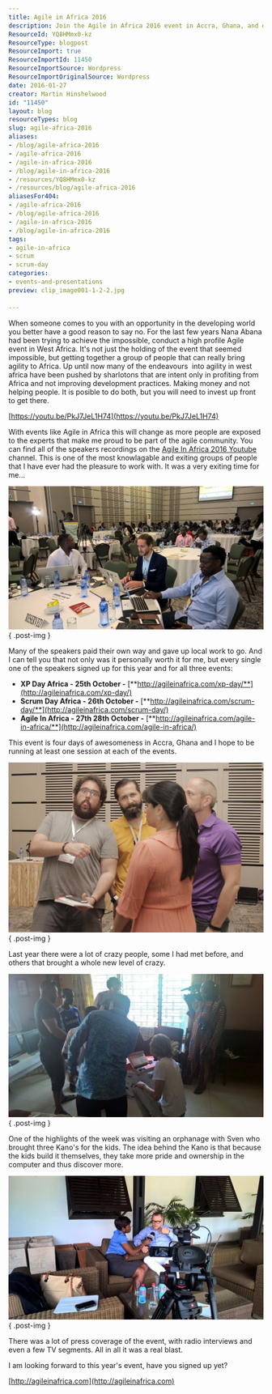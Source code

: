 ```yaml
---
title: Agile in Africa 2016
description: Join the Agile in Africa 2016 event in Accra, Ghana, and discover how to enhance development practices while connecting with industry experts. Sign up now!
ResourceId: YQ8HMmx0-kz
ResourceType: blogpost
ResourceImport: true
ResourceImportId: 11450
ResourceImportSource: Wordpress
ResourceImportOriginalSource: Wordpress
date: 2016-01-27
creator: Martin Hinshelwood
id: "11450"
layout: blog
resourceTypes: blog
slug: agile-africa-2016
aliases:
- /blog/agile-africa-2016
- /agile-africa-2016
- /agile-in-africa-2016
- /blog/agile-in-africa-2016
- /resources/YQ8HMmx0-kz
- /resources/blog/agile-africa-2016
aliasesFor404:
- /agile-africa-2016
- /blog/agile-africa-2016
- /agile-in-africa-2016
- /blog/agile-in-africa-2016
tags:
- agile-in-africa
- scrum
- scrum-day
categories:
- events-and-presentations
preview: clip_image001-1-2-2.jpg

---
```

When someone comes to you with an opportunity in the developing world you better have a good reason to say no. For the last few years Nana Abana had been trying to achieve the impossible, conduct a high profile Agile event in West Africa. It's not just the holding of the event that seemed impossible, but getting together a group of people that can really bring agility to Africa. Up until now many of the endeavours  into agility in west africa have been pushed by sharlotons that are intent only in profiting from Africa and not improving development practices. Making money and not helping people. It is posible to do both, but you will need to invest up front to get there.

[https://youtu.be/PkJ7JeL1H74](https://youtu.be/PkJ7JeL1H74)

With events like Agile in Africa this will change as more people are exposed to the experts that make me proud to be part of the agile community. You can find all of the speakers recordings on the [Agile In Africa 2016 Youtube](https://www.youtube.com/channel/UChLOUjIo2HjA-Ct-EDd2bIQ) channel. This is one of the most knowlagable and exiting groups of people that I have ever had the pleasure to work with. It was a very exiting time for me…

![20151021-091145-084](images/20151021-091145-084-1-1.jpg "20151021-091145-084")
{ .post-img }

Many of the speakers paid their own way and gave up local work to go. And I can tell you that not only was it personally worth it for me, but every single one of the speakers signed up for this year and for all three events:

- **XP Day Africa - 25th October -** [**http://agileinafrica.com/xp-day/**](http://agileinafrica.com/xp-day/)
- **Scrum Day Africa - 26th October -** [**http://agileinafrica.com/scrum-day/**](http://agileinafrica.com/scrum-day/)
- **Agile In Africa - 27th 28th October -** [**http://agileinafrica.com/agile-in-africa/**](http://agileinafrica.com/agile-in-africa/)

This event is four days of awesomeness in Accra, Ghana and I hope to be running at least one session at each of the events.

![clip_image003](images/clip_image003-4-4.jpg "clip_image003")
{ .post-img }

Last year there were a lot of crazy people, some I had met before, and others that brought a whole new level of crazy.

![clip_image004](images/clip_image004-5-5.jpg "clip_image004")
{ .post-img }

One of the highlights of the week was visiting an orphanage with Sven who brought three Kano's for the kids. The idea behind the Kano is that because the kids build it themselves, they take more pride and ownership in the computer and thus discover more.

![clip_image005](images/clip_image005-6-6.jpg "clip_image005")
{ .post-img }

There was a lot of press coverage of the event, with radio interviews and even a few TV segments. All in all it was a real blast.

I am looking forward to this year's event, have you signed up yet?

[http://agileinafrica.com](http://agileinafrica.com)
